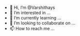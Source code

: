 - 👋 Hi, I’m @Varshithays
- 👀 I’m interested in ...
- 🌱 I’m currently learning ...
- 💞️ I’m looking to collaborate on ...
- 📫 How to reach me ...

<!---
Varshithays/Varshithays is a ✨ special ✨ repository because its `README.md` (this file) appears on your GitHub profile.
You can click the Preview link to take a look at your changes.
--->
